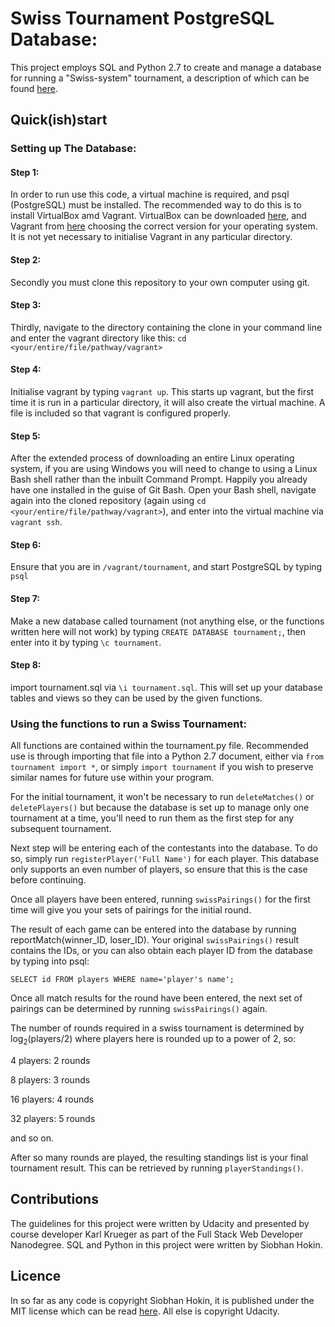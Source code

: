 # Swiss Tournament PostgreSQL Database:

This project employs SQL and Python 2.7 to create and manage a database for running a "Swiss-system" tournament, a description of which can be found [here](https://en.wikipedia.org/wiki/Swiss-system_tournament).

## Quick(ish)start

### Setting up The Database:

#### Step 1:
 In order to run use this code, a virtual machine is required, and psql (PostgreSQL) must be installed. The recommended way to do this is to install VirtualBox amd Vagrant.
VirtualBox can be downloaded [here](https://www.virtualbox.org/wiki/Downloads), and Vagrant from [here](https://www.vagrantup.com/downloads.html) choosing the correct version for your operating system. It is not yet necessary to initialise Vagrant in any particular directory.

#### Step 2:
Secondly you must clone this repository to your own computer using git.

#### Step 3:
Thirdly, navigate to the directory containing the clone in your command line and enter the vagrant directory like this:
```cd <your/entire/file/pathway/vagrant>```

#### Step 4:
Initialise vagrant by typing `vagrant up`. This starts up vagrant, but the first time it is run in a particular directory, it will also create the virtual machine. A file is included so that vagrant is configured properly.

#### Step 5:
After the extended process of downloading an entire Linux operating system, if you are using Windows you will need to change to using a Linux Bash shell rather than the inbuilt Command Prompt. Happily you already have one installed in the guise of Git Bash. Open your Bash shell, navigate again into the cloned repository (again using `cd <your/entire/file/pathway/vagrant>`), and enter into the virtual machine via `vagrant ssh`.

#### Step 6:
Ensure that you are in `/vagrant/tournament`, and start PostgreSQL by typing `psql`

#### Step 7:
Make a new database called tournament (not anything else, or the functions written here will not work) by typing `CREATE DATABASE tournament;`, then enter into it by typing `\c tournament`.

#### Step 8:
import tournament.sql via `\i tournament.sql`. This will set up your database tables and views so they can be used by the given functions.

### Using the functions to run a Swiss Tournament:

All functions are contained within the tournament.py file. Recommended use is through importing that file into a Python 2.7 document, either via `from tournament import *`, or simply `import tournament` if you wish to preserve similar names for future use within your program.

For the initial tournament, it won't be necessary to run `deleteMatches()` or `deletePlayers()` but because the database is set up to manage only one tournament at a time, you'll need to run them as the first step for any subsequent tournament.

Next step will be entering each of the contestants into the database. To do so, simply run `registerPlayer('Full Name')` for each player. This database only supports an even number of players, so ensure that this is the case before continuing.

Once all players have been entered, running `swissPairings()` for the first time will give you your sets of pairings for the initial round.

The result of each game can be entered into the database by running reportMatch(winner_ID, loser_ID). Your original `swissPairings()` result contains the IDs, or you can also obtain each player ID from the database by typing into psql:

```SELECT id FROM players WHERE name='player's name';```

Once all match results for the round have been entered, the next set of pairings can be determined by running `swissPairings()` again.

The number of rounds required in a swiss tournament is determined by log<sub>2</sub>(players/2) where players here is rounded up to a power of 2, so:

4 players: 2 rounds

8 players: 3 rounds

16 players: 4 rounds

32 players: 5 rounds

and so on.

After so many rounds are played, the resulting standings list is your final tournament result. This can be retrieved by running `playerStandings()`.

## Contributions

The guidelines for this project were written by Udacity and presented by course developer Karl Krueger as part of the Full Stack Web Developer Nanodegree. SQL and Python in this project were written by Siobhan Hokin.

## Licence

In so far as any code is copyright Siobhan Hokin, it is published under the MIT license which can be read [here](https://opensource.org/licenses/MIT). All else is copyright Udacity.




